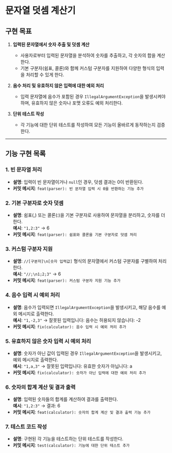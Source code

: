 # 문자열 덧셈 계산기

## 구현 목표

1. **입력된 문자열에서 숫자 추출 및 덧셈 계산**  
   - 사용자로부터 입력된 문자열을 분석하여 숫자를 추출하고, 각 숫자의 합을 계산한다.
   - 기본 구분자(쉼표, 콜론)와 함께 커스텀 구분자를 지원하여 다양한 형식의 입력을 처리할 수 있게 한다.

2. **음수 처리 및 유효하지 않은 입력에 대한 예외 처리**  
   - 입력 문자열에 음수가 포함된 경우 `IllegalArgumentException`을 발생시켜야 하며, 유효하지 않은 숫자나 포맷 오류도 예외 처리한다.

3. **단위 테스트 작성**  
   - 각 기능에 대한 단위 테스트를 작성하여 모든 기능이 올바르게 동작하는지 검증한다.

---

## 기능 구현 목록

### 1. 빈 문자열 처리
- **설명**: 입력이 빈 문자열이거나 `null`인 경우, 덧셈 결과는 0이 반환된다.
- **커밋 메시지**: `feat(parser): 빈 문자열 입력 시 0을 반환하는 기능 추가`

### 2. 기본 구분자로 숫자 덧셈
- **설명**: 쉼표(,) 또는 콜론(:)을 기본 구분자로 사용하여 문자열을 분리하고, 숫자를 더한다.  
  **예시**: `"1,2:3"` → 6
- **커밋 메시지**: `feat(parser): 쉼표와 콜론을 기본 구분자로 덧셈 처리`

### 3. 커스텀 구분자 지원
- **설명**: `//[구분자]\n[숫자 입력값]` 형식의 문자열에서 커스텀 구분자를 구별하여 처리한다.  
  **예시**: `"//;\n1;2;3"` → 6
- **커밋 메시지**: `feat(parser): 커스텀 구분자 지원 기능 추가`

### 4. 음수 입력 시 예외 처리
- **설명**: 음수가 입력되면 `IllegalArgumentException`을 발생시키고, 해당 음수를 예외 메시지로 출력한다.  
  **예시**: `"1,-2,3"` → 잘못된 입력입니다: 음수는 허용되지 않습니다: -2
- **커밋 메시지**: `fix(calculator): 음수 입력 시 예외 처리 추가`

### 5. 유효하지 않은 숫자 입력 시 예외 처리
- **설명**: 숫자가 아닌 값이 입력된 경우 `IllegalArgumentException`을 발생시키고, 예외 메시지로 출력한다.  
  **예시**: `"1,a,3"` → 잘못된 입력입니다: 유효한 숫자가 아닙니다: a
- **커밋 메시지**: `fix(calculator): 숫자가 아닌 입력에 대한 예외 처리 추가`

### 6. 숫자의 합계 계산 및 결과 출력
- **설명**: 입력된 숫자들의 합계를 계산하여 결과를 출력한다.  
  **예시**: `"1,2:3"` → 결과: 6
- **커밋 메시지**: `feat(calculator): 숫자의 합계 계산 및 결과 출력 기능 추가`

### 7. 테스트 코드 작성
- **설명**: 구현된 각 기능을 테스트하는 단위 테스트를 작성한다.
- **커밋 메시지**: `test(calculator): 기능에 대한 단위 테스트 추가`
